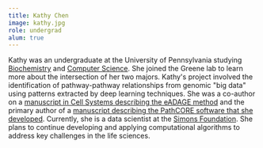 ```yaml
---
title: Kathy Chen
image: kathy.jpg
role: undergrad
alum: true
---
```


Kathy was an undergraduate at the University of Pennsylvania studying [Biochemistry](http://www.sas.upenn.edu/biochem/) and [Computer Science](http://www.cis.upenn.edu/index.php).
She joined the Greene lab to learn more about the intersection of her two majors.
Kathy's project involved the identification of pathway-pathway relationships from genomic "big data" using patterns extracted by deep learning techniques.
She was a co-author on a [manuscript in Cell Systems describing the eADAGE method](http://dx.doi.org/10.1016/j.cels.2017.06.003) and the primary author of a [manuscript describing the PathCORE software that she developed](https://doi.org/10.1101/147645).
Currently, she is a data scientist at the [Simons Foundation](https://www.simonsfoundation.org/).
She plans to continue developing and applying computational algorithms to address key challenges in the life sciences.
